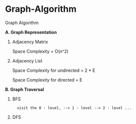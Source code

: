 # Graph-Algorithm
Graph Algorithm 

**A. Graph Representation** 
1. Adjacency Matrix

      Space Complexity = O(n^2)


2. Adjacency List
   

      Space Complexity for undirected = 2 * E

   
      Space Complexity for directed = E


**B. Graph Traversal**

1. BFS

         visit the 0 - level, --> 1 - level --> 2 - level ...
2. DFS
